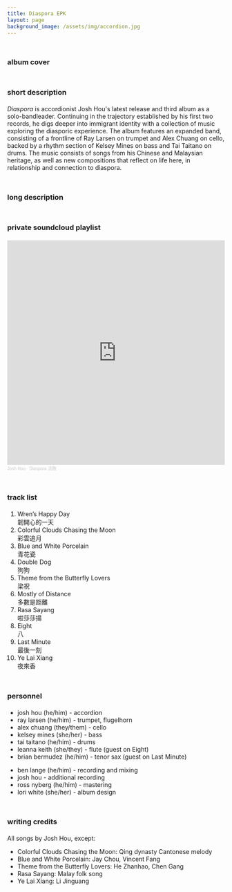 ```yaml
---
title: Diaspora EPK
layout: page
background_image: /assets/img/accordion.jpg
---
```


### album cover

### short description
*Diaspora* is accordionist Josh Hou's latest release and third album as a solo-bandleader. Continuing in the trajectory established by his first two records, he digs deeper into immigrant identity with a collection of music exploring the diasporic experience. The album features an expanded band, consisting of a frontline of Ray Larsen on trumpet and Alex Chuang on cello, backed by a rhythm section of Kelsey Mines on bass and Tai Taitano on drums. The music consists of songs from his Chinese and Malaysian heritage, as well as new compositions that reflect on life here, in relationship and connection to diaspora.

### long description

### private soundcloud playlist

<iframe width="100%" height="520" scrolling="no" frameborder="no" allow="autoplay" src="https://w.soundcloud.com/player/?url=https%3A//api.soundcloud.com/playlists/1831811709%3Fsecret_token%3Ds-INvCLFHZYvA&color=%23ff5500&auto_play=false&hide_related=false&show_comments=true&show_user=true&show_reposts=false&show_teaser=true"></iframe><div style="font-size: 10px; color: #cccccc;line-break: anywhere;word-break: normal;overflow: hidden;white-space: nowrap;text-overflow: ellipsis; font-family: Interstate,Lucida Grande,Lucida Sans Unicode,Lucida Sans,Garuda,Verdana,Tahoma,sans-serif;font-weight: 100;"><a href="https://soundcloud.com/accordionjosh" title="Josh Hou" target="_blank" style="color: #cccccc; text-decoration: none;">Josh Hou</a> · <a href="https://soundcloud.com/accordionjosh/sets/diaspora/s-INvCLFHZYvA" title="Diaspora 流散" target="_blank" style="color: #cccccc; text-decoration: none;">Diaspora 流散</a></div>

### track list
<ol>
<li>Wren’s Happy Day<br/>
韌開心的一天</li>

<li>Colorful Clouds Chasing the Moon<br/>
彩雲追月</li>

<li>Blue and White Porcelain<br/>
青花瓷</li>

<li>Double Dog<br/>
狗狗</li>

<li>Theme from the Butterfly Lovers<br/>
梁祝</li>

<li>Mostly of Distance<br/>
多數是距離</li>

<li>Rasa Sayang<br/>
啦莎莎揚</li>

<li>Eight<br/>
八</li>

<li>Last Minute<br/>
最後一刻</li>

<li>Ye Lai Xiang<br/>
夜來香</li>
</ol>


### personnel
<ul>
<li>josh hou (he/him) - accordion</li>
<li>ray larsen (he/him) - trumpet, flugelhorn</li>
<li>alex chuang (they/them) - cello</li>
<li>kelsey mines (she/her) - bass</li>
<li>tai taitano (he/him) - drums</li>
<li>leanna keith (she/they) - flute (guest on Eight)</li>
<li>brian bermudez (he/him) - tenor sax (guest on Last Minute)</li>
</ul>

<ul>
<li>ben lange (he/him) - recording and mixing</li>
<li>josh hou - additional recording</li>
<li>ross nyberg (he/him) - mastering</li>
<li>lori white (she/her) - album design</li>
</ul>


### writing credits

All songs by Josh Hou, except:

<ul>
<li>Colorful Clouds Chasing the Moon: Qing dynasty Cantonese melody</li>
<li>Blue and White Porcelain: Jay Chou, Vincent Fang</li>
<li>Theme from the Butterfly Lovers: He Zhanhao, Chen Gang</li>
<li>Rasa Sayang: Malay folk song</li>
<li>Ye Lai Xiang: Li Jinguang</li>
</ul>

<style>
h3 {
  margin-top: 50px;
  margin-bottom: 20px;
}

h3:first-child {
  margin-top: 0;
}
</style>
